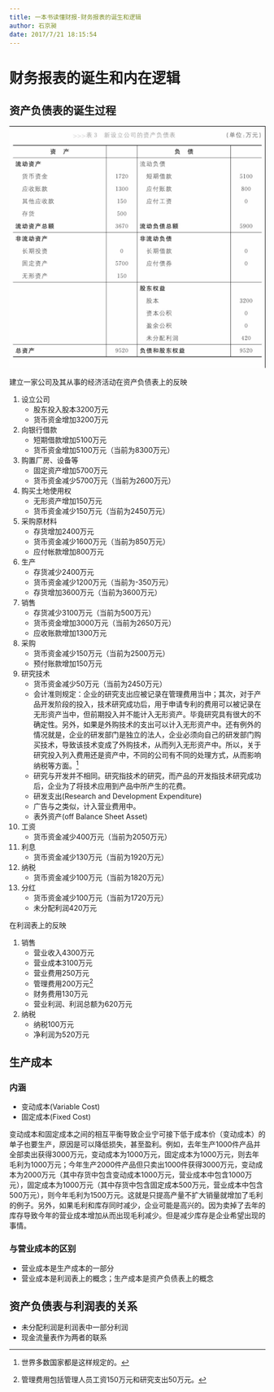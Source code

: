 ```yaml
---
title: 一本书读懂财报-财务报表的诞生和逻辑
author: 石京昶
date: 2017/7/21 18:15:54
---
```


# 财务报表的诞生和内在逻辑

## 资产负债表的诞生过程

![新设立公司的资产负债表](./figure/新设立公司的资产负债表.png)

建立一家公司及其从事的经济活动在资产负债表上的反映

1. 设立公司
    - 股东投入股本3200万元
    - 货币资金增加3200万元
2. 向银行借款
    - 短期借款增加5100万元
    - 货币资金增加5100万元（当前为8300万元）
3. 购置厂房、设备等
    - 固定资产增加5700万元
    - 货币资金减少5700万元（当前为2600万元）
4. 购买土地使用权
    - 无形资产增加150万元
    - 货币资金减少150万元（当前为2450万元）
5. 采购原材料
    - 存货增加2400万元
    - 货币资金减少1600万元（当前为850万元）
    - 应付帐款增加800万元
6. 生产
    - 存货减少2400万元
    - 货币资金减少1200万元（当前为-350万元）
    - 存货增加3600万元（当前为3600万元）
7. 销售
    - 存货减少3100万元（当前为500万元）
    - 货币资金增加3000万元（当前为2650万元）
    - 应收账款增加1300万元
8. 采购
    - 货币资金减少150万元（当前为2500万元）
    - 预付账款增加150万元
9. 研究技术
    - 货币资金减少50万元（当前为2450万元）
    - 会计准则规定：企业的研究支出应被记录在管理费用当中；其次，对于产品开发阶段的投入，技术研究成功后，用于申请专利的费用可以被记录在无形资产当中，但前期投入并不能计入无形资产。毕竟研究具有很大的不确定性。另外，如果是外购技术的支出可以计入无形资产中。还有例外的情况就是，企业的研发部门是独立的法人，企业必须向自己的研发部门购买技术，导致该技术变成了外购技术，从而列入无形资产中。所以，关于研究投入列入费用还是资产中，不同的公司有不同的处理方式，从而影响纳税等方面。[^研究投入]
    - 研究与开发并不相同。研究指技术的研究，而产品的开发指技术研究成功后，企业为了将技术应用到产品中所产生的花费。
    - 研发支出(Research and Development Expenditure)
    - 广告与之类似，计入营业费用中。
    - 表外资产(off Balance Sheet Asset)
10. 工资
    - 货币资金减少400万元（当前为2050万元）
11. 利息
    - 货币资金减少130万元（当前为1920万元）
12. 纳税
    - 货币资金减少100万元（当前为1820万元）
13. 分红
    - 货币资金减少100万元（当前为1720万元）
    - 未分配利润420万元

[^研究投入]: 世界多数国家都是这样规定的。

在利润表上的反映

1. 销售
    - 营业收入4300万元
    - 营业成本3100万元
    - 营业费用250万元
    - 管理费用200万元[^管理费用叠加]
    - 财务费用130万元
    - 营业利润、利润总额为620万元
2. 纳税
    - 纳税100万元
    - 净利润为520万元

[^管理费用叠加]: 管理费用包括管理人员工资150万元和研究支出50万元。

## 生产成本

### 内涵

- 变动成本(Variable Cost)
- 固定成本(Fixed Cost)

变动成本和固定成本之间的相互平衡导致企业宁可接下低于成本价（变动成本）的单子也要生产，原因是可以降低损失，甚至盈利。例如，去年生产1000件产品并全部卖出获得3000万元，变动成本为1000万元，固定成本为1000万元，则去年毛利为1000万元；今年生产2000件产品但只卖出1000件获得3000万元，变动成本为2000万元（其中存货中包含变动成本1000万元，营业成本中包含1000万元），固定成本为1000万元（其中存货中包含固定成本500万元，营业成本中包含500万元），则今年毛利为1500万元。这就是只提高产量不扩大销量就增加了毛利的例子。另外，如果毛利和库存同时减少，企业可能是高兴的。因为卖掉了去年的库存导致今年的营业成本增加从而出现毛利减少。但是减少库存是企业希望出现的事情。

### 与营业成本的区别

- 营业成本是生产成本的一部分
- 营业成本是利润表上的概念；生产成本是资产负债表上的概念

## 资产负债表与利润表的关系

- 未分配利润是利润表中一部分利润
- 现金流量表作为两者的联系
